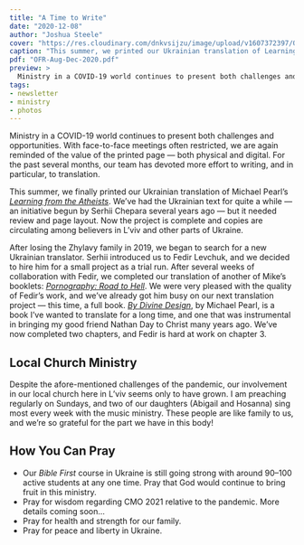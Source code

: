 ```yaml
---
title: "A Time to Write"
date: "2020-12-08"
author: "Joshua Steele"
cover: "https://res.cloudinary.com/dnkvsijzu/image/upload/v1607372397/OFReport/2020-12-08-a-time-to-write/learning-from-atheists_wltyca.jpg"
caption: "This summer, we printed our Ukrainian translation of Learning from the Atheists, by Michael Pearl."
pdf: "OFR-Aug-Dec-2020.pdf"
preview: >
  Ministry in a COVID-19 world continues to present both challenges and opportunities. With face-to-face meetings often restricted, we are again reminded of the value of the printed page — both physical and digital. For the past several months, our team has devoted more effort to writing, and in particular, to translation.
tags:
- newsletter
- ministry
- photos
---
```


Ministry in a COVID-19 world continues to present both challenges and opportunities. With face-to-face meetings often restricted, we are again reminded of the value of the printed page — both physical and digital. For the past several months, our team has devoted more effort to writing, and in particular, to translation.

<article-callout content="OFR-Aug-Dec-2020.pdf" :download="true" />

This summer, we finally printed our Ukrainian translation of Michael Pearl’s [*Learning from the Atheists*](https://nogreaterjoy.org/shop/learning-from-the-atheists-booklet). We’ve had the Ukrainian text for quite a while — an initiative begun by Serhii Chepara several years ago — but it needed review and page layout. Now the project is complete and copies are circulating among believers in L’viv and other parts of Ukraine.

After losing the Zhylavy family in 2019, we began to search for a new Ukrainian translator. Serhii introduced us to Fedir Levchuk, and we decided to hire him for a small project as a trial run. After several weeks of collaboration with Fedir, we completed our translation of another of Mike’s booklets: [*Pornography: Road to Hell*](https://nogreaterjoy.org/shop/pornography-road-to-hell-booklet). We were very pleased with the quality of Fedir’s work, and we’ve already got him busy on our next translation project — this time, a full book. [*By Divine Design*](https://nogreaterjoy.org/shop/by-divine-design-book), by Michael Pearl, is a book I’ve wanted to translate for a long time, and one that was instrumental in bringing my good friend Nathan Day to Christ many years ago. We’ve now completed two chapters, and Fedir is hard at work on chapter 3.

<article-image publicId="OFReport/2020-12-08-a-time-to-write/PornographyRoadtoHell_cover_ukr_zdfkbw" height="350" />

## Local Church Ministry

Despite the afore-mentioned challenges of the pandemic, our involvement in our local church here in L’viv seems only to have grown. I am preaching regularly on Sundays, and two of our daughters (Abigail and Hosanna) sing most every week with the music ministry. These people are like family to us, and we’re so grateful for the part we have in this body! 

<article-image publicId="OFReport/2020-12-08-a-time-to-write/steeles-fall-2020_k2mcxl" width="768" caption="The Steeles in 2020. We finally took an updated family photo with Mia!" />

## How You Can Pray

* Our *Bible First* course in Ukraine is still going strong with around 90–100 active students at any one time. Pray that God would continue to bring fruit in this ministry.
* Pray for wisdom regarding CMO 2021 relative to the pandemic. More details coming soon...
* Pray for health and strength for our family.
* Pray for peace and liberty in Ukraine.
